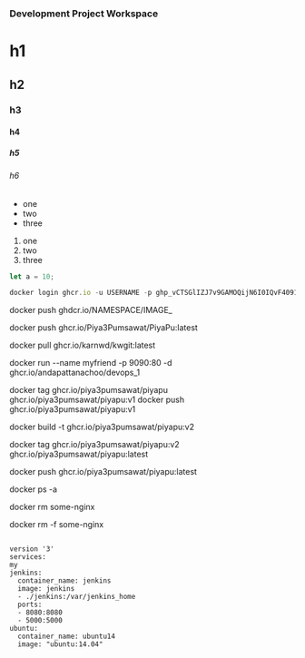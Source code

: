### Development Project Workspace

# h1
## h2
### h3
#### h4
##### h5
###### h6

- one
- two
- three

1. one
1. two
1. three

```javascript
let a = 10;

docker login ghcr.io -u USERNAME -p ghp_vCTSGlIZJ7v9GAMOQijN6I0IQvF4091eL56

`````````
docker push ghdcr.io/NAMESPACE/IMAGE_

docker push ghcr.io/Piya3Pumsawat/PiyaPu:latest

docker pull  ghcr.io/karnwd/kwgit:latest

docker run --name myfriend -p 9090:80 -d ghcr.io/andapattanachoo/devops_1

docker tag ghcr.io/piya3pumsawat/piyapu ghcr.io/piya3pumsawat/piyapu:v1
docker push ghcr.io/piya3pumsawat/piyapu:v1

docker build -t ghcr.io/piya3pumsawat/piyapu:v2

docker tag ghcr.io/piya3pumsawat/piyapu:v2 ghcr.io/piya3pumsawat/piyapu:latest

docker push ghcr.io/piya3pumsawat/piyapu:latest

docker ps -a

docker rm some-nginx

docker rm -f some-nginx

````````````````

version '3'
services:
my
jenkins:
  container_name: jenkins
  image: jenkins
  - ./jenkins:/var/jenkins_home
  ports:
  - 8080:8080
  - 5000:5000
ubuntu:
  container_name: ubuntu14
  image: "ubuntu:14.04"
  ````````````````